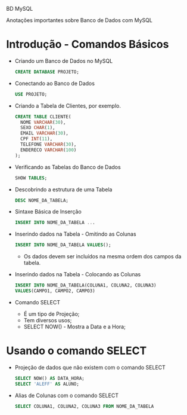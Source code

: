 BD MySQL

Anotações importantes sobre Banco de Dados com MySQL

# Introdução - Comandos Básicos

- Criando um Banco de Dados no MySQL

  ```sql
  CREATE DATABASE PROJETO;
  ```

- Conectando ao Banco de Dados

  ```sql
  USE PROJETO;
  ```

- Criando a Tabela de Clientes, por exemplo.

  ```sql
  CREATE TABLE CLIENTE(
  	NOME VARCHAR(30),
  	SEXO CHAR(1),
  	EMAIL VARCHAR(30),
  	CPF INT(11),
  	TELEFONE VARCHAR(30),
  	ENDERECO VARCHAR(100)
  );
  ```

- Verificando as Tabelas do Banco de Dados

  ```sql
  SHOW TABLES;
  ```

- Descobrindo a estrutura de uma Tabela

  ```sql
  DESC NOME_DA_TABELA;
  ```

- Sintaxe Básica de Inserção

  ```sql
  INSERT INTO NOME_DA_TABELA ...
  ```

- Inserindo dados na Tabela - Omitindo as Colunas

  ```sql
  INSERT INTO NOME_DA_TABELA VALUES();
  ```

  - Os dados devem ser incluídos na mesma ordem dos campos da tabela.

- Inserindo dados na Tabela - Colocando as Colunas

  ```sql
  INSERT INTO NOME_DA_TABELA(COLUNA1, COLUNA2, COLUNA3) 
  VALUES(CAMPO1, CAMPO2, CAMPO3)
  ```

- Comando SELECT

  - É um tipo de Projeção;
  - Tem diversos usos;
  - SELECT NOW() - Mostra a Data e a Hora;

# Usando o comando SELECT

- Projeção de dados que não existem com o comando SELECT

  ```sql
  SELECT NOW() AS DATA_HORA;
  SELECT 'ALEFF' AS ALUNO;
  ```

- Alias de Colunas com o comando SELECT

  ```sql
  SELECT COLUNA1, COLUNA2, COLUNA3 FROM NOME_DA_TABELA
  ```